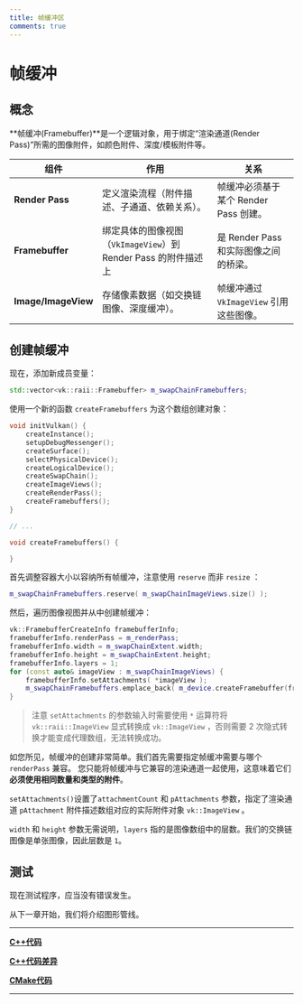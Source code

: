 ```yaml
---
title: 帧缓冲区
comments: true
---
```

# **帧缓冲**

## **概念**

**帧缓冲\(Framebuffer\)**是一个逻辑对象，用于绑定“渲染通道\(Render Pass\)”所需的图像附件，如颜色附件、深度/模板附件等。

| **组件**              | **作用**                                       | **关系**                      |
|---------------------|----------------------------------------------|-----------------------------|
| **Render Pass**     | 定义渲染流程（附件描述、子通道、依赖关系）。                       | 帧缓冲必须基于某个 Render Pass 创建。   |
| **Framebuffer**     | 绑定具体的图像视图（`VkImageView`）到 Render Pass 的附件描述上 | 是 Render Pass 和实际图像之间的桥梁。   |
| **Image/ImageView** | 存储像素数据（如交换链图像、深度缓冲）。                         | 帧缓冲通过 `VkImageView` 引用这些图像。 |

## **创建帧缓冲**

现在，添加新成员变量：

```cpp
std::vector<vk::raii::Framebuffer> m_swapChainFramebuffers;
```

使用一个新的函数 `createFramebuffers` 为这个数组创建对象：

```cpp
void initVulkan() {
    createInstance();
    setupDebugMessenger();
    createSurface();
    selectPhysicalDevice();
    createLogicalDevice();
    createSwapChain();
    createImageViews();
    createRenderPass();
    createFramebuffers();
}

// ...

void createFramebuffers() {

}
```

首先调整容器大小以容纳所有帧缓冲，注意使用 `reserve` 而非 `resize` ：

```cpp
m_swapChainFramebuffers.reserve( m_swapChainImageViews.size() );
```

然后，遍历图像视图并从中创建帧缓冲：

```cpp
vk::FramebufferCreateInfo framebufferInfo;
framebufferInfo.renderPass = m_renderPass;
framebufferInfo.width = m_swapChainExtent.width;
framebufferInfo.height = m_swapChainExtent.height;
framebufferInfo.layers = 1;
for (const auto& imageView : m_swapChainImageViews) {
    framebufferInfo.setAttachments( *imageView );
    m_swapChainFramebuffers.emplace_back( m_device.createFramebuffer(framebufferInfo) );
}
```

> 注意 `setAttachments` 的参数输入时需要使用 `*` 运算符将 `vk::raii::ImageView` 显式转换成 `vk::ImageView` ，否则需要 2 次隐式转换才能变成代理数组，无法转换成功。

如您所见，帧缓冲的创建非常简单。我们首先需要指定帧缓冲需要与哪个 `renderPass` 兼容。
您只能将帧缓冲与它兼容的渲染通道一起使用，这意味着它们**必须使用相同数量和类型的附件**。

`setAttachments()`设置了`attachmentCount` 和 `pAttachments` 参数，指定了渲染通道 `pAttachment` 附件描述数组对应的实际附件对象 `vk::ImageView` 。

`width` 和 `height` 参数无需说明，`layers` 指的是图像数组中的层数。我们的交换链图像是单张图像，因此层数是 `1`。

## **测试**

现在测试程序，应当没有错误发生。

从下一章开始，我们将介绍图形管线。

---

**[C++代码](../../codes/01/14_framebuffer/main.cpp)**

**[C++代码差异](../../codes/01/14_framebuffer/main.diff)**

**[CMake代码](../../codes/01/00_base/CMakeLists.txt)**

---
